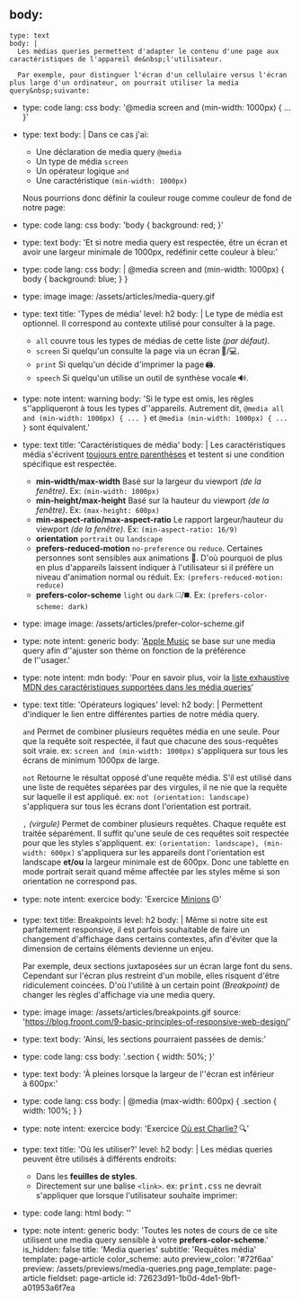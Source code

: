 body:
  -
    type: text
    body: |
      Les médias queries permettent d'adapter le contenu d'une page aux caractéristiques de l'appareil de&nbsp;l'utilisateur. 
      
      Par exemple, pour distinguer l'écran d'un cellulaire versus l'écran plus large d'un ordinateur, on pourrait utiliser la media query&nbsp;suivante:
  -
    type: code
    lang: css
    body: '@media screen and (min-width: 1000px) { ... }'
  -
    type: text
    body: |
      Dans ce cas j'ai:
      
      - Une déclaration de media query `@media`
      - Un type de média `screen`
      - Un opérateur logique `and`
      - Une caractéristique `(min-width: 1000px)`
      
      Nous pourrions donc définir la couleur rouge comme couleur de fond de notre&nbsp;page:
  -
    type: code
    lang: css
    body: 'body { background: red; }'
  -
    type: text
    body: 'Et si notre media query est respectée, être un écran et avoir une largeur minimale de 1000px, redéfinir cette couleur à&nbsp;bleu:'
  -
    type: code
    lang: css
    body: |
      @media screen and (min-width: 1000px) { 
        body { background: blue; }
      }
  -
    type: image
    image: /assets/articles/media-query.gif
  -
    type: text
    title: 'Types de média'
    level: h2
    body: |
      Le type de média est optionnel. Il correspond au contexte utilisé pour consulter à la page.
      
      - `all` couvre tous les types de médias de cette liste _(par&nbsp;défaut)_.
      - `screen` Si quelqu'un consulte la page via un&nbsp;écran&thinsp;📱/💻.
      - `print` Si quelqu'un décide d'imprimer la&nbsp;page&thinsp;🖨️.
      - `speech` Si quelqu'un utilise un outil de synthèse vocale&thinsp;🔊.
  -
    type: note
    intent: warning
    body: 'Si le type est omis, les règles s''appliqueront à tous les types d''appareils. Autrement dit, `@media all and (min-width: 1000px) { ... }` et `@media (min-width: 1000px) { ... }` sont&nbsp;équivalent.'
  -
    type: text
    title: 'Caractéristiques de média'
    body: |
      Les caractéristiques média s'écrivent <u>toujours entre parenthèses</u> et testent si une condition spécifique est respectée.
      
      - **min-width/max-width** Basé sur la largeur du viewport _(de la fenêtre)_. Ex: `(min-width: 1000px)`
      - **min-height/max-height**	Basé sur la hauteur du viewport _(de la fenêtre)_. Ex: `(max-height: 600px)`
      - **min-aspect-ratio/max-aspect-ratio** Le rapport largeur/hauteur du viewport _(de la fenêtre)_. Ex: `(min-aspect-ratio: 16/9)`
      - **orientation** `portrait` ou `landscape`
      - **prefers-reduced-motion** `no-preference` ou `reduce`. Certaines personnes sont sensibles aux animations 🤮. D'où pourquoi de plus en plus d'appareils laissent indiquer à l'utilisateur si il préfère un niveau d'animation normal ou réduit. Ex: `(prefers-reduced-motion: reduce)`
      - **prefers-color-scheme** `light` ou `dark` ◻️/◼️. Ex: `(prefers-color-scheme: dark)`
  -
    type: image
    image: /assets/articles/prefer-color-scheme.gif
  -
    type: note
    intent: generic
    body: '[Apple Music](https://www.apple.com/ca/fr/apple-music/) se base sur une media query afin d''ajuster son thème on fonction de la préférence de&nbsp;l''usager.'
  -
    type: note
    intent: mdn
    body: 'Pour en savoir plus, voir la [liste exhaustive MDN des caractéristiques supportées dans les média&nbsp;queries](https://developer.mozilla.org/fr/docs/Web/CSS/Requ%C3%AAtes_m%C3%A9dia/Utiliser_les_Media_queries)'
  -
    type: text
    title: 'Opérateurs logiques'
    level: h2
    body: |
      Permettent d'indiquer le lien entre différentes parties de notre média&nbsp;query.
      
      `and` Permet de combiner plusieurs requêtes média en une seule. Pour que la requête soit respectée, il faut que chacune des sous-requêtes soit vraie. ex: `screen and (min-width: 1000px)` s'appliquera sur tous les écrans de minimum 1000px de&nbsp;large.
      
      `not` Retourne le résultat opposé d'une requête média. S'il est utilisé dans une liste de requêtes séparées par des virgules, il ne nie que la requête sur laquelle il est appliqué. ex: `not (orientation: landscape)` s'appliquera sur tous les écrans dont l'orientation est&nbsp;portrait.
      
      `,` _(virgule)_ Permet de combiner plusieurs requêtes. Chaque requête est traitée séparément. Il suffit qu'une seule de ces requêtes soit respectée pour que les styles s'appliquent. ex: `(orientation: landscape), (min-width: 600px)` s'appliquera sur les appareils dont l'orientation est landscape **et/ou** la largeur minimale est de 600px. Donc une tablette en mode portrait serait quand même affectée par les styles même si son orientation ne correspond&nbsp;pas.
  -
    type: note
    intent: exercice
    body: 'Exercice [Minions](https://smnarnold.com/exercice/css/media-queries-minions)&thinsp;🟡'
  -
    type: text
    title: Breakpoints
    level: h2
    body: |
      Même si notre site est parfaitement responsive, il est parfois souhaitable de faire un changement d'affichage dans certains contextes, afin d'éviter que la dimension de certains éléments devienne un&nbsp;enjeu. 
      
      Par exemple, deux sections juxtaposées sur un écran large font du sens. Cependant sur l'écran plus restreint d'un mobile, elles risquent d'être ridiculement coincées. D'où l'utilité à un certain point *(Breakpoint)* de changer les règles d'affichage via une media&nbsp;query.
  -
    type: image
    image: /assets/articles/breakpoints.gif
    source: 'https://blog.froont.com/9-basic-principles-of-responsive-web-design/'
  -
    type: text
    body: 'Ainsi, les sections pourraient passées de&nbsp;demis:'
  -
    type: code
    lang: css
    body: '.section { width: 50%; }'
  -
    type: text
    body: 'À pleines lorsque la largeur de l''écran est inférieur à&nbsp;600px:'
  -
    type: code
    lang: css
    body: |
      @media (max-width: 600px) { 
        .section { width: 100%; } 
      }
  -
    type: note
    intent: exercice
    body: 'Exercice [Où est Charlie?](https://smnarnold.com/exercice/css/media-queries-ou-est-charlie)&thinsp;🔍'
  -
    type: text
    title: 'Où les utiliser?'
    level: h2
    body: |
      Les médias queries peuvent être utilisés à différents endroits:
      
      - Dans les **feuilles de styles**.
      - Directement sur une balise `<link>`. ex: <samp>print.css</samp> ne devrait s'appliquer que lorsque l'utilisateur souhaite imprimer:
  -
    type: code
    lang: html
    body: '<link href="print.css" rel="stylesheet" media="print">'
  -
    type: note
    intent: generic
    body: 'Toutes les notes de cours de ce site utilisent une media query sensible à votre **prefers-color-scheme**.'
is_hidden: false
title: 'Media queries'
subtitle: 'Requêtes média'
template: page-article
color_scheme: auto
preview_color: '#72f6aa'
preview: /assets/previews/media-queries.png
page_template: page-article
fieldset: page-article
id: 72623d91-1b0d-4de1-9bf1-a01953a6f7ea
